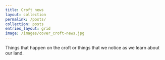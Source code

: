 ```yaml
---
title: Croft news
layout: collection
permalink: /posts/
collection: posts
entries_layout: grid
image: /images/cover_croft-news.jpg
---
```

Things that happen on the croft or things that we notice as we learn about our land.
